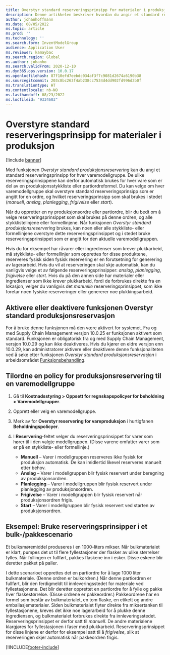 ```yaml
---
title: Overstyr standard reserveringsprinsipp for materialer i produksjon
description: Denne artikkelen beskriver hvordan du angir et standard reserveringsprinsipp for hver varemodellgruppe, slik at forskjellige reserveringsprinsipper kan brukes automatisk for hver vare som er del av en produksjonsstykkliste eller partiordreformel.
author: johanhoffmann
ms.date: 08/05/2022
ms.topic: article
ms.prod: ''
ms.technology: ''
ms.search.form: InventModelGroup
audience: Application User
ms.reviewer: kamaybac
ms.search.region: Global
ms.author: johanho
ms.search.validFrom: 2020-12-10
ms.dyn365.ops.version: 10.0.17
ms.openlocfilehash: 87f10efd7eebdc034af3f7c9081d2674a6190b38
ms.sourcegitcommit: 203c8bc263f4ab238cc7534d4dd902fd996d2b0f
ms.translationtype: HT
ms.contentlocale: nb-NO
ms.lasthandoff: 08/23/2022
ms.locfileid: "9334603"
---
```

# <a name="override-the-default-reservation-principle-for-materials-in-production"></a>Overstyre standard reserveringsprinsipp for materialer i produksjon

[!include [banner](../includes/banner.md)]

Med funksjonen *Overstyr standard produksjonsreservering* kan du angi et standard reserveringsprinsipp for hver varemodellgruppe. De ulike reserveringsprinsippene kan derfor automatisk brukes for hver vare som er del av en produksjonsstykkliste eller partiordreformel. Du kan velge om hver varemodellgruppe skal overstyre standard reserveringsprinsipp som er angitt for en ordre, og hvilket reserveringsprinsipp som skal brukes i stedet (*manuell*, *anslag*, *planlegging*, *frigivelse* eller *start*).

Når du oppretter en ny produksjonsordre eller partiordre, blir du bedt om å velge reserveringsprinsippet som skal brukes på denne ordren, og alle stykklistelinjene eller formellinjene. Når funksjonen *Overstyr standard produksjonsreservering* brukes, kan noen eller alle stykkliste- eller formellinjene overstyre dette reserveringsprinsippet og i stedet bruke reserveringsprinsippet som er angitt for den aktuelle varemodellgruppen.

Hvis du for eksempel har råvarer eller ingredienser som krever plukkarbeid, må stykkliste- eller formellinjer som opprettes for disse produktene, reserveres fysisk siden fysisk reservering er en forutsetning for generering av lagerarbeid. Hvis du vil at reserveringen skal skje automatisk, kan du vanligvis velge et av følgende reserveringsprinsipper: *anslag*, *planlegging*, *frigivelse* eller *start*. Hvis du på den annen side har materialer eller ingredienser som ikke krever plukkarbeid, fordi de forbrukes direkte fra en lokasjon, velger du vanligvis det *manuelle* reserveringsprinsippet, som ikke foretar noen fysiske reserveringer eller genererer noe plukkingsarbeid.

## <a name="turn-the-override-default-production-reservation-feature-on-or-off"></a>Aktivere eller deaktivere funksjonen Overstyr standard produksjonsreservasjon

For å bruke denne funksjonen må den være aktivert for systemet. Fra og med Supply Chain Management versjon 10.0.25 er funksjonen aktivert som standard. Funksjonen er obligatorisk fra og med Supply Chain Management, versjon 10.0.29 og kan ikke deaktiveres. Hvis du kjører en eldre versjon enn 10.0.29, kan administratorer aktivere eller deaktivere denne funksjonaliteten ved å søke etter funksjonen *Overstyr standard produksjonsreservasjon* i arbeidsområdet [Funksjonsbehandling](../../fin-ops-core/fin-ops/get-started/feature-management/feature-management-overview.md).

## <a name="assign-a-production-reservation-policy-to-an-item-model-group"></a>Tilordne en policy for produksjonsreservering til en varemodellgruppe

1. Gå til **Kostnadsstyring \> Oppsett for regnskapspolicyer for beholdning \> Varemodellgrupper**.
1. Opprett eller velg en varemodellgruppe.
1. Merk av for **Overstyr reservering for vareproduksjon** i hurtigfanen **Beholdningspolicyer**.
1. I **Reservering**-feltet velger du reserveringsprinsippet for varer som hører til i den valgte modellgruppen. (Disse varene omfatter varer som er på en stykkliste- eller formellinje.)

    - **Manuell** – Varer i modellgruppen reserveres ikke fysisk for produksjon automatisk. De kan imidlertid likevel reserveres manuelt etter behov.
    - **Anslag** – Varer i modellgruppen blir fysisk reservert under beregning av produksjonsordren.
    - **Planlegging** – Varer i modellgruppen blir fysisk reservert under planlegging av produksjonsordren.
    - **Frigivelse** – Varer i modellgruppen blir fysisk reservert når produksjonsordren frigis.
    - **Start** – Varer i modellgruppen blir fysisk reservert ved starten av produksjonsordren.

## <a name="example-using-reservation-principles-in-a-bulkpack-scenario"></a>Eksempel: Bruke reserveringsprinsipper i et bulk-/pakkescenario

Et bulksmøremiddel produseres i en 1000-liters mikser. Når bulkmaterialet er klart, pumpes det ut til flere fyllestasjoner der flasker av ulike størrelser fylles. Når fyllingen er fullført, pakkes flaskene inn i esker. Disse eskene blir deretter pakket på paller.

I dette scenarioet opprettes det en partiordre for å lage 1000 liter bulkmateriale. (Denne ordren er bulkordren.) Når denne partiordren er fullført, blir den ferdigmeldt til innleveringsstedet for materiale ved fyllestasjonene. Det blir deretter opprettet en partiordre for å fylle og pakke hver flaskestørrelse. (Disse ordrene er pakkeordrer.) Pakkeordrene har en formel som består av bulkmaterialet, en tom flaske, en etikett og andre emballasjematerialer. Siden bulkmaterialet flyter direkte fra miksertanken til fyllestasjonene, kreves det ikke noe lagerarbeid for å plukke denne ingrediensen, og bulkmaterialet forbrukes direkte fra innleveringsstedet. Reserveringsprinsippet er derfor satt til *manuell*. De andre materialene klargjøres for fyllestasjonen i faser med plukkarbeid. Reserveringsprinsippet for disse linjene er derfor for eksempel satt til å *frigivelse*, slik at reserveringen skjer automatisk når pakkeordren frigis.


[!INCLUDE[footer-include](../../includes/footer-banner.md)]